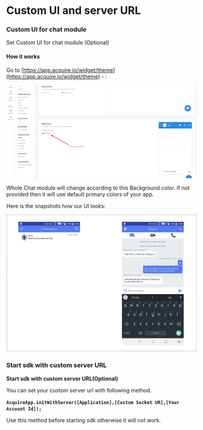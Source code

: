 # Custom UI and server URL

### Custom UI for chat module

Set Custom UI for chat module \(Optional\)

#### How it works

Go to [https://app.acquire.io/widget/theme](https://app.acquire.io/widget/theme) - :

![](../../.gitbook/assets/bg_color.png)

Whole Chat module will change according to this Background color. If not provided then it will use default primary colors of your app.

Here is the snapshots how our UI looks:

![](../../.gitbook/assets/android-sdk-img.png)

### Start sdk with custom server URL

**Start sdk with custom server URL\(Optional\)**

You can set your custom server url with following method.

**`AcquireApp.initWithServer([Application],[Custom Socket UR],[Your Account Id]);`**

Use this method before starting sdk otherwise it will not work.


